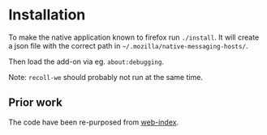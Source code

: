 # Installation

To make the native application known to firefox run `./install`. It will create a json file with the correct path in `~/.mozilla/native-messaging-hosts/`.

Then load the add-on via eg. `about:debugging`.

Note: `recoll-we` should probably not run at the same time.

## Prior work

The code have been re-purposed from [web-index](https://gitlab.com/hedning/web-index).
